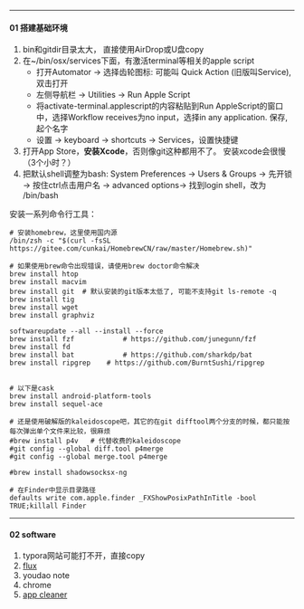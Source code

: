 

---

#### 01 搭建基础环境

1. bin和gitdir目录太大， 直接使用AirDrop或U盘copy
3. 在~/bin/osx/services下面，有激活terminal等相关的apple script
    * 打开Automator → 选择齿轮图标: 可能叫 Quick Action (旧版叫Service), 双击打开
    * 左侧导航栏 → Utilities → Run Apple Script
    * 将activate-terminal.applescript的内容粘贴到Run AppleScript的窗口中，选择Workflow receives为no input，选择in any application. 保存, 起个名字
    * 设置 → keyboard → shortcuts → Services，设置快捷键
4. 打开App Store，**安装Xcode**，否则像git这种都用不了。 安装xcode会很慢（3个小时？）
4. 把默认shell调整为bash: System Preferences → Users & Groups → 先开锁 → 按住ctrl点击用户名 → advanced options→ 找到login shell，改为 /bin/bash



安装一系列命令行工具：

``` shell
# 安装homebrew，这里使用国内源
/bin/zsh -c "$(curl -fsSL https://gitee.com/cunkai/HomebrewCN/raw/master/Homebrew.sh)"

# 如果使用brew命令出现错误，请使用brew doctor命令解决
brew install htop
brew install macvim
brew install git  # 默认安装的git版本太低了, 可能不支持git ls-remote -q
brew install tig
brew install wget
brew install graphviz

softwareupdate --all --install --force
brew install fzf 			# https://github.com/junegunn/fzf
brew install fd	
brew install bat			# https://github.com/sharkdp/bat
brew install ripgrep	# https://github.com/BurntSushi/ripgrep


# 以下是cask
brew install android-platform-tools
brew install sequel-ace

# 还是使用破解版的kaleidoscope吧，其它的在git difftool两个分支的时候，都只能按每次弹出单个文件来比较，很麻烦
#brew install p4v   # 代替收费的kaleidoscope
#git config --global diff.tool p4merge
#git config --global merge.tool p4merge

#brew install shadowsocksx-ng

# 在Finder中显示目录路径
defaults write com.apple.finder _FXShowPosixPathInTitle -bool TRUE;killall Finder
```

----
#### 02 software



1. typora网站可能打不开，直接copy
2. [flux](https://justgetflux.com/)
3. youdao note
4. chrome
5. [app cleaner](http://freemacsoft.net/appcleaner/)

